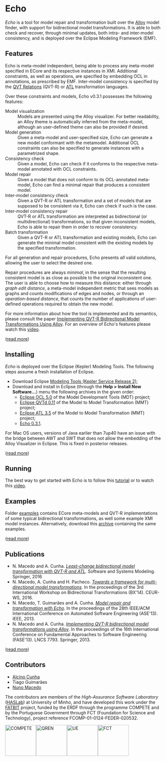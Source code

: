 # Echo

*Echo* is a tool for model repair and transformation built over the [Alloy](http://alloy.mit.edu) model finder, with support for bidirectional model transformations.
It is able to both check and recover, through minimal updates, both intra- and inter-model consistency, and is deployed over the Eclipse Modeling Framework (EMF).

## Features

Echo is meta-model independent, being able to process any meta-model specified in ECore and its respective instances in XMI. Additional constraints, as well as operations, are specified by embedding OCL in annotations, as prescribed by EMF. Inter-model consistency is specified by the [QVT Relations](http://www.omg.org/spec/QVT/1.1/) (QVT-R) or [ATL](http://www.eclipse.org/atl/) transformation languages.

Over these constraints and models, Echo v0.3.1 possesses the following features:

<dl>
  <dt>Model visualization</dt>
  <dd>Models are presented using the Alloy visualizer. For better readability, an Alloy theme is automatically inferred from the meta-model, although an user-defined theme can also be provided if desired.</dd>

  <dt>Model generation</dt>
  <dd>Given a meta-model and user-specified size, Echo can generate a new model conformant with the metamodel. Additional OCL constraints can also be specified to generate instances with a parametrized shape.</dd>

  <dt>Consistency check</dt>
  <dd>Given a model, Echo can check if it conforms to the respective meta-model annotated with OCL constraints.</dd>

  <dt>Model repair</dt>
  <dd>Given a model that does not conform to its OCL-annotated meta-model, Echo can find a minimal repair that produces a consistent model.</dd>

  <dt>Inter-model consistency check</dt>
  <dd>Given a QVT-R or ATL transformation and a set of models that are supposed to be consistent via it, Echo can check if such is the case. </dd>

  <dt>Inter-model consistency repair</dt>
  <dd>QVT-R or ATL transformation are interpreted as bidirectional (or multidirectional) transformations, so that given inconsistent models, Echo is able to repair them in order to recover consistency.</dd>

  <dt>Batch transformation</dt>
  <dd>Given a QVT-R or ATL transformation and existing models, Echo can generate the minimal model consistent with the existing models by the specified transformation.</dd>
</dl>

For all generation and repair procedures, Echo presents *all* valid solutions, allowing the user to select the desired one.

Repair procedures are always *minimal*, in the sense that the resulting consistent model is as close as possible to the original inconsistent one. The user is able to choose how to measure this distance: either through *graph edit distance*, a meta-model independent metric that sees models as graphs and counts modifications of edges and nodes, or through an *operation-based distance*, that counts the number of applications of user-defined operations required to obtain the new model.

For more information about how the tool is implemented and its semantics, please consult the paper [Implementing QVT-R Bidirectional Model Transformations Using Alloy](https://nmacedo.github.io/pubs/FASE13.pdf). For an overview of Echo's features please watch this [video](https://vimeo.com/67716977).

([read more](https://github.com/haslab/echo/wiki/Overview))

## Installing

*Echo* is deployed over the Eclipse (Kepler) Modeling Tools. The following steps assume a fresh installation of Eclipse. 

* Download Eclipse [Modeling Tools (Kepler Service Release 2)](http://www.eclipse.org/downloads/packages/eclipse-modeling-tools/keplersr2);
* Download and install in Eclipse (through the **Help > Install New Software...**) menu the following archives in the given order:
  + [Eclipse OCL 5.0](http://www.eclipse.org/modeling/mdt/downloads/?project=ocl) of the Model Development Tools (MDT) project;
  + [Eclipse QVTd 0.11](http://www.eclipse.org/mmt/downloads/?project=qvtd) of the Model to Model Transformation (MMT) project;
  + [Eclipse ATL 3.5](http://www.eclipse.org/mmt/downloads/?project=atl) of the Model to Model Transformation (MMT) project;
  + [Echo 0.3.1](http://haslab.github.io/echo/downloads/echo-0.3.1.zip).

For Mac OS users, versions of Java earlier than 7up40 have an issue with the bridge between AWT and SWT that does not allow the embedding of the Alloy Visualizer in Eclipse. This is fixed in posterior releases.
<!---
### Command-line

* Checkout the latest stable version (v0.1) from the git repository:

```
git clone https://github.com/haslab/echo.git
cd echo
git checkout v0.1
```
* Compile the java source files into an executable jar by running `make.sh`:

```
./make.sh
```
This will create the `echo.jar` file in the project's root directory.
-->

([read more](https://github.com/haslab/echo/wiki/Install))

## Running

The best way to get started with Echo is to follow this [tutorial](https://github.com/haslab/echo/wiki/Tutorial) or to watch this [video](https://vimeo.com/67716977).

<!---
### Command-line

At the moment, Echo is available through an executable jar. The basic syntax is
```sh
java -jar echo.jar -check -q <qvtr> -m <models>... -i <instances>...
java -jar echo.jar -enforce <direction> -q <qvtr> -m <models>... -i <instances>...
```
for checkonly and enforce mode respectively. Metamodels should be presented in ECore, while instances should be xmi files conforming to the respective metamodels and presented in the order defined by the QVT-R transformation.

Additional options include:
```
-d, --delta <nat>           maximum delta between the original and the new generated instances
-o, --nooverwrite           do not overwrite the original instance xmi with the newly generated
-t, --conformance           test if instances conform to the models before applying qvt
```

Echo can also simply be run to check if the instances conform to the models as:
```sh
java -jar -t -m <models>... -i <instances>...
```
-->

## Examples

Folder [examples](http://github.com/haslab/echo/tree/master/examples) contains ECore meta-models and QVT-R implementations of some typical bidirectional transformations, as well some example XMI model instances. Alternatively, download this [archive](http://haslab.github.io/echo/downloads/echo-0.3.0_examples.zip) containing the same examples.

<!--Files `enforce` and `check` are example commands that perform consistency checks and enforcement executions, respectively.-->

([read more](https://github.com/haslab/echo/wiki/Examples))

## Publications

* N. Macedo and A. Cunha. [*Least-change bidirectional model transformation with QVT-R and ATL*](https://nmacedo.github.io/pubs/SoSyM16.pdf). Software and Systems Modeling. Springer, 2016
* N. Macedo, A. Cunha and H. Pacheco. [*Towards a framework for multi-directional model transformations*](https://nmacedo.github.io/pubs/BX14.pdf). In the proceedings of the 3rd International Workshop on Bidirectional Transformations (BX'14). CEUR-WS, 2016.
* N. Macedo, T. Guimarães and A. Cunha. [*Model repair and transformation with Echo*](https://nmacedo.github.io/pubs/ASE13.pdf). In the proceedings of the 28th IEEE/ACM International Conference on Automated Software Engineering (ASE'13). IEEE, 2013.
* N. Macedo and A. Cunha. [*Implementing QVT-R bidirectional model transformations using Alloy*](https://nmacedo.github.io/pubs/FASE13.pdf). In the proceedings of the 16th International Conference on Fundamental Approaches to Software Engineering (FASE'13). LNCS 7793. Springer, 2013.

([read more](https://github.com/haslab/echo/wiki/Publications))

## Contributors
* [Alcino Cunha](http://di.uminho.pt/~mac)
* Tiago Guimarães 
* [Nuno Macedo](http://nmacedo.github.io/)

The contributors are members of the *High-Assurance Software Laboratory* ([HASLab](haslab.di.uminho.pt)) at University of Minho, and have developed this work under the [FATBIT](fatbit.di.uminho.pt) project, funded by the ERDF through the programme COMPETE and by the Portuguese Government through FCT (Foundation for Science and Technology), project reference FCOMP-01-0124-FEDER-020532.

<img src="http://haslab.github.io/echo/images/Logo_Compete.jpg" alt="COMPETE" height="100px"/><img src="http://haslab.github.io/echo/images/Logo_QREN.jpg" alt="QREN" height="100px"/><img src="http://haslab.github.io/echo/images/Logo_UE.jpg" alt="UE" height="100px"/><img src="http://haslab.github.io/echo/images/Logo_FCT.jpg" alt="FCT" height="100px"/>

